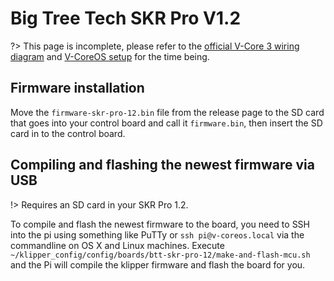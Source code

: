 # Big Tree Tech SKR Pro V1.2
?> This page is incomplete, please refer to the [official V-Core 3 wiring diagram](https://v-core.ratrig.com/electronics/#skr-pro-12) and [V-CoreOS setup](https://v-core.ratrig.com/firmware/#v-coreos-klipper-firmware) for the time being.

## Firmware installation

Move the `firmware-skr-pro-12.bin` file from the release page to the SD card that goes into your control board and call it `firmware.bin`, then insert the SD card in to the control board.

## Compiling and flashing the newest firmware via USB
!> Requires an SD card in your SKR Pro 1.2.

To compile and flash the newest firmware to the board, you need to SSH into the pi using something like PuTTy or `ssh pi@v-coreos.local` via the commandline on OS X and Linux machines. Execute `~/klipper_config/config/boards/btt-skr-pro-12/make-and-flash-mcu.sh` and the Pi will compile the klipper firmware and flash the board for you.